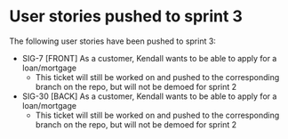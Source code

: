 # User stories pushed to sprint 3
The following user stories have been pushed to sprint 3:

- SIG-7 [FRONT] As a customer, Kendall wants to be able to apply for a loan/mortgage
    - This ticket will still be worked on and pushed to the corresponding branch on the repo, but will not be demoed for sprint 2
- SIG-30 [BACK] As a customer, Kendall wants to be able to apply for a loan/mortgage
    - This ticket will still be worked on and pushed to the corresponding branch on the repo, but will not be demoed for sprint 2
